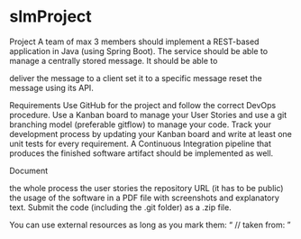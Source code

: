 # slmProject
Project
A team of max 3 members should implement a REST-based application in Java (using Spring Boot). The service should be able to manage a centrally stored message. It should be able to

deliver the message to a client
set it to a specific message
reset the message
using its API.

Requirements
Use GitHub for the project and follow the correct DevOps procedure. Use a Kanban board to manage your User Stories and use a git branching model (preferable gitflow) to manage your code. Track your development process by updating your Kanban board and write at least one unit tests for every requirement. A Continuous Integration pipeline that produces the finished software artifact should be implemented as well.

Document

the whole process
the user stories
the repository URL (it has to be public)
the usage of the software
in a PDF file with screenshots and explanatory text. Submit the code (including the .git folder) as a .zip file.

You can use external resources as long as you mark them: “ // taken from: <URL> ”

